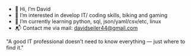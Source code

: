 - 👋 Hi, I’m David
- 👀 I’m interested in develop IT/ coding skills, biking and gaming
- 🌱 I’m currently learning python, sql, json/yaml/csv/etc, linux
- 📬 Contact me via mail: davidseiler44@gmail.com

"A good IT professional doesn’t need to know everything — just where to find it."
<!---
itsjustdave4/itsjustdave4 is a ✨ special ✨ repository because its `README.md` (this file) appears on your GitHub profile.
You can click the Preview link to take a look at your changes.
--->
